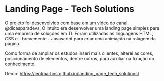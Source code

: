 # Landing Page - Tech Solutions

O projeto foi desenvolvido com base em um vídeo do canal @dicasparadevs. O intuito era desenvolver uma landing page simples para uma empresa de soluções em TI.
Foram utilizadas as linguagens HTML, CSS e - brevemente - Javascript para criar uma animação na rolagem da página.

Como forma de ampliar os estudos inseri mais clientes, alterei as cores, posicionamento de elementos, dentre outros, para auxiliar na fixação do conhecimento.

Demo: https://leotmartins.github.io/landing_page_tech_solutions/
